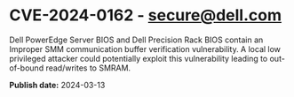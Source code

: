 # CVE-2024-0162 - secure@dell.com

Dell PowerEdge Server BIOS and Dell Precision Rack BIOS contain an Improper SMM communication buffer verification vulnerability. A local low privileged attacker could potentially exploit this vulnerability leading to out-of-bound read/writes to SMRAM.

**Publish date:** 2024-03-13
